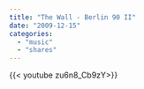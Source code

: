 ```yaml
---
title: "The Wall - Berlin 90 II"
date: "2009-12-15"
categories:
  - "music"
  - "shares"
---
```


<div style="width: 70vw;">{{< youtube zu6n8_Cb9zY>}}</div>
